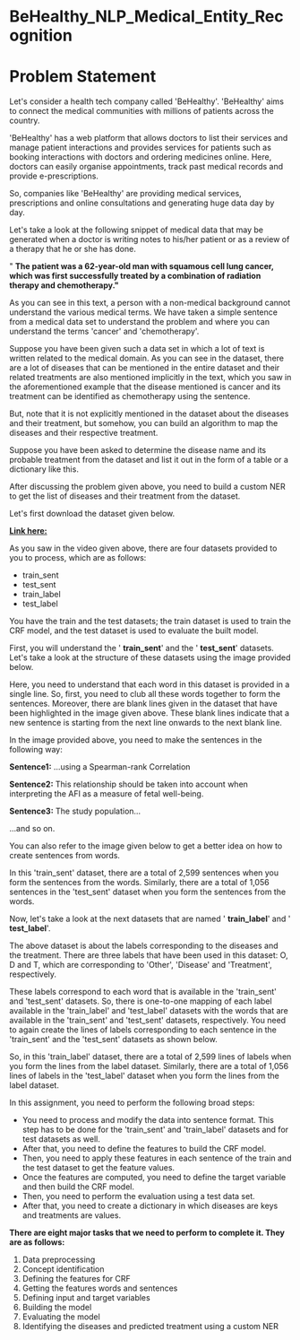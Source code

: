 # BeHealthy_NLP_Medical_Entity_Recognition

##
# **Problem Statement**

Let's consider a health tech company called 'BeHealthy'. 'BeHealthy' aims to connect the medical communities with millions of patients across the country.

'BeHealthy' has a web platform that allows doctors to list their services and manage patient interactions and provides services for patients such as booking interactions with doctors and ordering medicines online. Here, doctors can easily organise appointments, track past medical records and provide e-prescriptions.

So, companies like 'BeHealthy' are providing medical services, prescriptions and online consultations and generating huge data day by day.

Let's take a look at the following snippet of medical data that may be generated when a doctor is writing notes to his/her patient or as a review of a therapy that he or she has done.

" **The patient was a 62-year-old man with squamous cell lung cancer, which was first successfully treated by a combination of radiation therapy and chemotherapy."**

As you can see in this text, a person with a non-medical background cannot understand the various medical terms. We have taken a simple sentence from a medical data set to understand the problem and where you can understand the terms 'cancer' and 'chemotherapy'.

Suppose you have been given such a data set in which a lot of text is written related to the medical domain. As you can see in the dataset, there are a lot of diseases that can be mentioned in the entire dataset and their related treatments are also mentioned implicitly in the text, which you saw in the aforementioned example that the disease mentioned is cancer and its treatment can be identified as chemotherapy using the sentence.

But, note that it is not explicitly mentioned in the dataset about the diseases and their treatment, but somehow, you can build an algorithm to map the diseases and their respective treatment.

Suppose you have been asked to determine the disease name and its probable treatment from the dataset and list it out in the form of a table or a dictionary like this.

After discussing the problem given above, you need to build a custom NER to get the list of diseases and their treatment from the dataset.

Let's first download the dataset given below.

**[Link here:](https://drive.google.com/drive/folders/1wmaYO0X5T1mzenT1xwGfDaLXe52OkIn0?usp=sharing )**

As you saw in the video given above, there are four datasets provided to you to process, which are as follows:

- train\_sent
- test\_sent
- train\_label
- test\_label

You have the train and the test datasets; the train dataset is used to train the CRF model, and the test dataset is used to evaluate the built model.

First, you will understand the ' **train\_sent**' and the ' **test\_sent**' datasets. Let's take a look at the structure of these datasets using the image provided below.

Here, you need to understand that each word in this dataset is provided in a single line. So, first, you need to club all these words together to form the sentences. Moreover, there are blank lines given in the dataset that have been highlighted in the image given above. These blank lines indicate that a new sentence is starting from the next line onwards to the next blank line.

In the image provided above, you need to make the sentences in the following way:

**Sentence1:** …using a Spearman-rank Correlation

**Sentence2:** This relationship should be taken into account when interpreting the AFI as a measure of fetal well-being.

**Sentence3:** The study population…

...and so on.

You can also refer to the image given below to get a better idea on how to create sentences from words.

In this 'train\_sent' dataset, there are a total of 2,599 sentences when you form the sentences from the words. Similarly, there are a total of 1,056 sentences in the 'test\_sent' dataset when you form the sentences from the words.

Now, let's take a look at the next datasets that are named ' **train\_label**' and ' **test\_label**'.

The above dataset is about the labels corresponding to the diseases and the treatment. There are three labels that have been used in this dataset: O, D and T, which are corresponding to 'Other', 'Disease' and 'Treatment', respectively.

These labels correspond to each word that is available in the 'train\_sent' and 'test\_sent' datasets. So, there is one-to-one mapping of each label available in the 'train\_label' and 'test\_label' datasets with the words that are available in the 'train\_sent' and 'test\_sent' datasets, respectively. You need to again create the lines of labels corresponding to each sentence in the 'train\_sent' and the 'test\_sent' datasets as shown below.

So, in this 'train\_label' dataset, there are a total of 2,599 lines of labels when you form the lines from the label dataset. Similarly, there are a total of 1,056 lines of labels in the 'test\_label' dataset when you form the lines from the label dataset.

In this assignment, you need to perform the following broad steps:

- You need to process and modify the data into sentence format. This step has to be done for the 'train\_sent' and 'train\_label' datasets and for test datasets as well.
- After that, you need to define the features to build the CRF model.
- Then, you need to apply these features in each sentence of the train and the test dataset to get the feature values.
- Once the features are computed, you need to define the target variable and then build the CRF model.
- Then, you need to perform the evaluation using a test data set.
- After that, you need to create a dictionary in which diseases are keys and treatments are values.

**There are eight major tasks that we need to perform to complete it. They are as follows:**

1. Data preprocessing
2. Concept identification
3. Defining the features for CRF
4. Getting the features words and sentences
5. Defining input and target variables
6. Building the model
7. Evaluating the model
8. Identifying the diseases and predicted treatment using a custom NER
